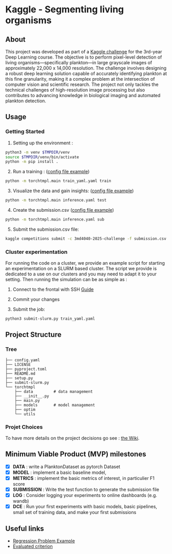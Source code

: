 # Kaggle - Segmenting living organisms

## About

This project was developed as part of a [Kaggle challenge](https://www.kaggle.com/competitions/3md4040-2025-challenge) for the 3rd-year Deep Learning course. The objective is to perform pixel-level detection of living organisms—specifically plankton—in large grayscale images of approximately 22,000 x 14,000 resolution. The challenge involves designing a robust deep learning solution capable of accurately identifying plankton at this fine granularity, making it a complex problem at the intersection of computer vision and scientific research. The project not only tackles the technical challenges of high-resolution image processing but also contributes to advancing knowledge in biological imaging and automated plankton detection.

## Usage

### Getting Started

1. Setting up the environment :

```bash
python3 -m venv $TMPDIR/venv
source $TMPDIR/venv/bin/activate
python -m pip install .
```

2. Run a training : ([config file example](docs/config_train_example.yml))

```bash
python -m torchtmpl.main train_yaml.yaml train
```

3. Visualize the data and gain insights: ([config file example](docs/config_inference_example.yml))

```bash
python -m torchtmpl.main inference.yaml test
```

4. Create the submission.csv ([config file example](docs/config_inference_example.yml))

```bash
python -m torchtmpl.main inference.yaml sub
```

5. Submit the submission.csv file:

```bash
kaggle competitions submit -c 3md4040-2025-challenge -f submission.csv -m "Message"
```

### Cluster experimentation

For running the code on a cluster, we provide an example script for starting an experimentation on a SLURM based cluster.
The script we provide is dedicated to a use on our clusters and you may need to adapt it to your setting. 
Then running the simulation can be as simple as :

1. Connect to the frontal with SSH [Guide](https://dce.pages.centralesupelec.fr/03_connection/#using-visual-studio-code) 

2. Commit your changes 

3. Submit the job:

```bash
python3 submit-slurm.py train_yaml.yaml
```

## Project Structure

### Tree

```plaintext
├── config.yaml
├── LICENSE
├── pyproject.toml
├── README.md
├── setup.py
├── submit-slurm.py
└── torchtmpl
    ├── data         # data management
    ├── __init__.py
    ├── main.py
    ├── models       # model management
    ├── optim
    └── utils
```

### Projet Choices

To have more details on the project decisions go see : [the Wiki](https://gitlab-student.centralesupelec.fr/margaux.blondel/kaggle-segmenting-living-organisms/-/wikis/home).

## Minimum Viable Product (MVP) milestones

- [x] **DATA** : write a PlanktonDataset as pytorch Dataset
- [x] **MODEL** : implement a basic baseline model,
- [x] **METRICS** : implement the basic metrics of interest, in particulier F1 score
- [x] **SUBMISSION** : Write the test function to generate the submission file
- [x] **LOG** : Consider logging your experiments to online dashboards (e.g. wandb)
- [x] **DCE** : Run your first experiments with basic models, basic pipelines, small set of training data, and make your first submissions

## Useful links

- [Regression Problem Example](https://frezza.pages.centralesupelec.fr/teachml2/Supports/NeuralNetworks/02-ffn.html#/example-on-a-regression-problem-1)
- [Evaluated criterion](https://frezza.pages.centralesupelec.fr/teachml2/Supports/NeuralNetworks/00-intro.html#/evaluation-33/0)

